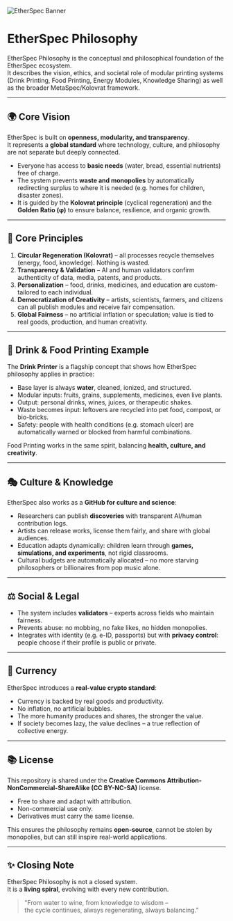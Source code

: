 ![EtherSpec Banner](msk.jpg)


# EtherSpec Philosophy

EtherSpec Philosophy is the conceptual and philosophical foundation of the EtherSpec ecosystem.  
It describes the vision, ethics, and societal role of modular printing systems (Drink Printing, Food Printing, Energy Modules, Knowledge Sharing) as well as the broader MetaSpec/Kolovrat framework.

---

## 🌍 Core Vision

EtherSpec is built on **openness, modularity, and transparency**.  
It represents a **global standard** where technology, culture, and philosophy are not separate but deeply connected.  

- Everyone has access to **basic needs** (water, bread, essential nutrients) free of charge.  
- The system prevents **waste and monopolies** by automatically redirecting surplus to where it is needed (e.g. homes for children, disaster zones).  
- It is guided by the **Kolovrat principle** (cyclical regeneration) and the **Golden Ratio (φ)** to ensure balance, resilience, and organic growth.  

---

## 🔑 Core Principles

1. **Circular Regeneration (Kolovrat)** – all processes recycle themselves (energy, food, knowledge). Nothing is wasted.  
2. **Transparency & Validation** – AI and human validators confirm authenticity of data, media, patents, and products.  
3. **Personalization** – food, drinks, medicines, and education are custom-tailored to each individual.  
4. **Democratization of Creativity** – artists, scientists, farmers, and citizens can all publish modules and receive fair compensation.  
5. **Global Fairness** – no artificial inflation or speculation; value is tied to real goods, production, and human creativity.  

---

## 🥂 Drink & Food Printing Example

The **Drink Printer** is a flagship concept that shows how EtherSpec philosophy applies in practice:  

- Base layer is always **water**, cleaned, ionized, and structured.  
- Modular inputs: fruits, grains, supplements, medicines, even live plants.  
- Output: personal drinks, wines, juices, or therapeutic shakes.  
- Waste becomes input: leftovers are recycled into pet food, compost, or bio-bricks.  
- Safety: people with health conditions (e.g. stomach ulcer) are automatically warned or blocked from harmful combinations.  

Food Printing works in the same spirit, balancing **health, culture, and creativity**.  

---

## 🎭 Culture & Knowledge

EtherSpec also works as a **GitHub for culture and science**:  

- Researchers can publish **discoveries** with transparent AI/human contribution logs.  
- Artists can release works, license them fairly, and share with global audiences.  
- Education adapts dynamically: children learn through **games, simulations, and experiments**, not rigid classrooms.  
- Cultural budgets are automatically allocated – no more starving philosophers or billionaires from pop music alone.  

---

## ⚖️ Social & Legal

- The system includes **validators** – experts across fields who maintain fairness.  
- Prevents abuse: no mobbing, no fake likes, no hidden monopolies.  
- Integrates with identity (e.g. e-ID, passports) but with **privacy control**: people choose if their profile is public or private.  

---

## 💱 Currency

EtherSpec introduces a **real-value crypto standard**:  

- Currency is backed by real goods and productivity.  
- No inflation, no artificial bubbles.  
- The more humanity produces and shares, the stronger the value.  
- If society becomes lazy, the value declines – a true reflection of collective energy.  

---

## 📚 License

This repository is shared under the **Creative Commons Attribution-NonCommercial-ShareAlike (CC BY-NC-SA)** license.  
- Free to share and adapt with attribution.  
- Non-commercial use only.  
- Derivatives must carry the same license.  

This ensures the philosophy remains **open-source**, cannot be stolen by monopolies, but can still inspire real-world applications.  

---

## ✨ Closing Note

EtherSpec Philosophy is not a closed system.  
It is a **living spiral**, evolving with every new contribution.  

> "From water to wine, from knowledge to wisdom –  
> the cycle continues, always regenerating, always balancing."
